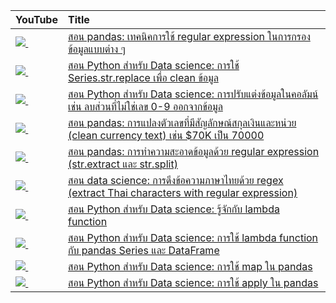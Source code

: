 | YouTube                                                                                                     | Title                                                                                                                                          |
|:------------------------------------------------------------------------------------------------------------|:-----------------------------------------------------------------------------------------------------------------------------------------------|
| <a href=https://youtu.be/KTGvdg9c_qU><img src=https://i.ytimg.com/vi/KTGvdg9c_qU/mqdefault.jpg />&nbsp;</a> | <a href="https://youtu.be/KTGvdg9c_qU">สอน pandas: เทคนิคการใช้ regular expression ในการกรองข้อมูลแบบต่าง ๆ</a>                                |
| <a href=https://youtu.be/wPFmdm_kT3Y><img src=https://i.ytimg.com/vi/wPFmdm_kT3Y/mqdefault.jpg />&nbsp;</a> | <a href="https://youtu.be/wPFmdm_kT3Y">สอน Python สำหรับ Data science: การใช้ Series.str.replace เพื่อ clean ข้อมูล</a>                        |
| <a href=https://youtu.be/7IuM9iVI98s><img src=https://i.ytimg.com/vi/7IuM9iVI98s/mqdefault.jpg />&nbsp;</a> | <a href="https://youtu.be/7IuM9iVI98s">สอน Python สำหรับ Data science: การปรับแต่งข้อมูลในคอลัมน์ เช่น ลบส่วนที่ไม่ใช่เลข 0-9 ออกจากข้อมูล</a> |
| <a href=https://youtu.be/AMlh2HO_r_E><img src=https://i.ytimg.com/vi/AMlh2HO_r_E/mqdefault.jpg />&nbsp;</a> | <a href="https://youtu.be/AMlh2HO_r_E">สอน pandas: การแปลงตัวเลขที่มีสัญลักษณ์สกุลเงินและหน่วย (clean currency text) เช่น $70K เป็น 70000</a>  |
| <a href=https://youtu.be/7spx-I6Omxk><img src=https://i.ytimg.com/vi/7spx-I6Omxk/mqdefault.jpg />&nbsp;</a> | <a href="https://youtu.be/7spx-I6Omxk">สอน pandas: การทำความสะอาดข้อมูลด้วย regular expression (str.extract และ str.split)</a>                 |
| <a href=https://youtu.be/rEdibMiUQg0><img src=https://i.ytimg.com/vi/rEdibMiUQg0/mqdefault.jpg />&nbsp;</a> | <a href="https://youtu.be/rEdibMiUQg0">สอน data science: การดึงข้อความภาษาไทยด้วย regex (extract Thai characters with regular expression)</a>  |
| <a href=https://youtu.be/GRYfWdJ_46k><img src=https://i.ytimg.com/vi/GRYfWdJ_46k/mqdefault.jpg />&nbsp;</a> | <a href="https://youtu.be/GRYfWdJ_46k">สอน Python สำหรับ Data science: รู้จักกับ lambda function</a>                                           |
| <a href=https://youtu.be/EQWDtr8iPpo><img src=https://i.ytimg.com/vi/EQWDtr8iPpo/mqdefault.jpg />&nbsp;</a> | <a href="https://youtu.be/EQWDtr8iPpo">สอน Python สำหรับ Data science: การใช้ lambda function กับ pandas Series และ DataFrame</a>              |
| <a href=https://youtu.be/RQYyPAJuoX8><img src=https://i.ytimg.com/vi/RQYyPAJuoX8/mqdefault.jpg />&nbsp;</a> | <a href="https://youtu.be/RQYyPAJuoX8">สอน Python สำหรับ Data science: การใช้ map ใน pandas</a>                                                |
| <a href=https://youtu.be/3vZocRESZF4><img src=https://i.ytimg.com/vi/3vZocRESZF4/mqdefault.jpg />&nbsp;</a> | <a href="https://youtu.be/3vZocRESZF4">สอน Python สำหรับ Data science: การใช้ apply ใน pandas</a>                                              |

